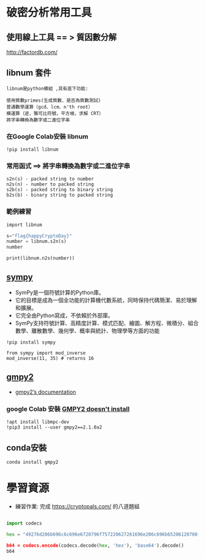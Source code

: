# 破密分析常用工具


## 使用線上工具 == > 質因數分解    

http://factordb.com/

## libnum 套件
```
libnum是python模組 ,具有底下功能:

使用質數primes(生成質數、是否為質數測試)
普通數學運算（gcd、lcm、n'th root）
模運算（逆，雅可比符號，平方根，求解 CRT）
將字串轉換為數字或二進位字串
```
### 在Google Colab安裝 libnum
```
!pip install libnum
```

### 常用函式 ==> 將字串轉換為數字或二進位字串
```
s2n(s) - packed string to number
n2s(n) - number to packed string
s2b(s) - packed string to binary string
b2s(b) - binary string to packed string
```

### 範例練習
```python
import libnum

s="flag{happyCryptoDay}"
number = libnum.s2n(s)
number
```
```
print(libnum.n2s(number))
```

## [sympy](https://www.sympy.org/en/index.html)
- SymPy是一個符號計算的Python庫。
- 它的目標是成為一個全功能的計算機代數系統，同時保持代碼簡潔、易於理解和擴展。
- 它完全由Python寫成，不依賴於外部庫。 
- SymPy支持符號計算、高精度計算、模式匹配、繪圖、解方程、微積分、組合數學、離散數學、幾何學、概率與統計、物理學等方面的功能

```
!pip install sympy

from sympy import mod_inverse
mod_inverse(11, 35) # returns 16
```


## [gmpy2]()
- [gmpy2’s documentation](https://gmpy2.readthedocs.io/en/latest/)

### google Colab 安裝 [GMPY2 doesn't install](https://stackoverflow.com/questions/50474091/gmpy2-doesnt-install)
```
!apt install libmpc-dev
!pip3 install --user gmpy2==2.1.0a2
```
## conda安裝
```
conda install gmpy2
```

# 學習資源

- 練習作業: 完成 https://cryptopals.com/ 的八道題組

```python

import codecs

hex = "49276d206b696c6c696e6720796f757220627261696e206c696b65206120706f69736f6e6f7573206d757368726f6f6d“

b64 = codecs.encode(codecs.decode(hex, 'hex'), 'base64').decode()
b64
```
